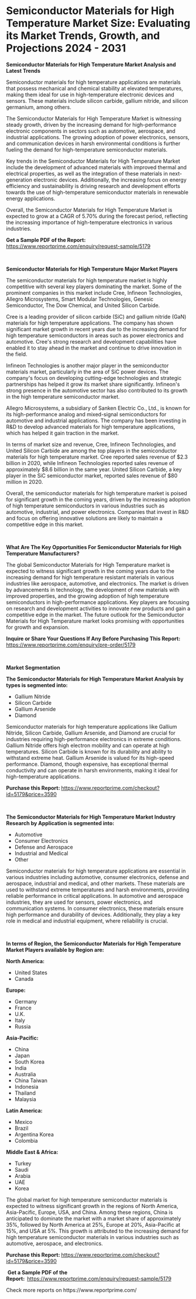 <p><h1>Semiconductor Materials for High Temperature Market Size: Evaluating its Market Trends, Growth, and Projections 2024 - 2031</h1></p><p><strong>Semiconductor Materials for High Temperature Market Analysis and Latest Trends</strong></p>
<p><p>Semiconductor materials for high temperature applications are materials that possess mechanical and chemical stability at elevated temperatures, making them ideal for use in high-temperature electronic devices and sensors. These materials include silicon carbide, gallium nitride, and silicon germanium, among others.</p><p>The Semiconductor Materials for High Temperature Market is witnessing steady growth, driven by the increasing demand for high-performance electronic components in sectors such as automotive, aerospace, and industrial applications. The growing adoption of power electronics, sensors, and communication devices in harsh environmental conditions is further fueling the demand for high-temperature semiconductor materials.</p><p>Key trends in the Semiconductor Materials for High Temperature Market include the development of advanced materials with improved thermal and electrical properties, as well as the integration of these materials in next-generation electronic devices. Additionally, the increasing focus on energy efficiency and sustainability is driving research and development efforts towards the use of high-temperature semiconductor materials in renewable energy applications.</p><p>Overall, the Semiconductor Materials for High Temperature Market is expected to grow at a CAGR of 5.70% during the forecast period, reflecting the increasing importance of high-temperature electronics in various industries.</p></p>
<p><strong>Get a Sample PDF of the Report:&nbsp;</strong> <a href="https://www.reportprime.com/enquiry/request-sample/5179">https://www.reportprime.com/enquiry/request-sample/5179</a></p>
<p>&nbsp;</p>
<p><strong>Semiconductor Materials for High Temperature Major Market Players</strong></p>
<p><p>The semiconductor materials for high temperature market is highly competitive with several key players dominating the market. Some of the prominent companies in this market include Cree, Infineon Technologies, Allegro Microsystems, Smart Modular Technologies, Genesic Semiconductor, The Dow Chemical, and United Silicon Carbide.</p><p>Cree is a leading provider of silicon carbide (SiC) and gallium nitride (GaN) materials for high temperature applications. The company has shown significant market growth in recent years due to the increasing demand for high temperature semiconductors in areas such as power electronics and automotive. Cree's strong research and development capabilities have enabled it to stay ahead in the market and continue to drive innovation in the field.</p><p>Infineon Technologies is another major player in the semiconductor materials market, particularly in the area of SiC power devices. The company's focus on developing cutting-edge technologies and strategic partnerships has helped it grow its market share significantly. Infineon's strong presence in the automotive sector has also contributed to its growth in the high temperature semiconductor market.</p><p>Allegro Microsystems, a subsidiary of Sanken Electric Co., Ltd., is known for its high-performance analog and mixed-signal semiconductors for automotive and industrial applications. The company has been investing in R&D to develop advanced materials for high temperature applications, which has helped it gain traction in the market.</p><p>In terms of market size and revenue, Cree, Infineon Technologies, and United Silicon Carbide are among the top players in the semiconductor materials for high temperature market. Cree reported sales revenue of $2.3 billion in 2020, while Infineon Technologies reported sales revenue of approximately $8.6 billion in the same year. United Silicon Carbide, a key player in the SiC semiconductor market, reported sales revenue of $80 million in 2020.</p><p>Overall, the semiconductor materials for high temperature market is poised for significant growth in the coming years, driven by the increasing adoption of high temperature semiconductors in various industries such as automotive, industrial, and power electronics. Companies that invest in R&D and focus on offering innovative solutions are likely to maintain a competitive edge in this market.</p></p>
<p>&nbsp;</p>
<p><strong>What Are The Key Opportunities For Semiconductor Materials for High Temperature Manufacturers?</strong></p>
<p><p>The global Semiconductor Materials for High Temperature market is expected to witness significant growth in the coming years due to the increasing demand for high temperature resistant materials in various industries like aerospace, automotive, and electronics. The market is driven by advancements in technology, the development of new materials with improved properties, and the growing adoption of high temperature semiconductors in high-performance applications. Key players are focusing on research and development activities to innovate new products and gain a competitive edge in the market. The future outlook for the Semiconductor Materials for High Temperature market looks promising with opportunities for growth and expansion.</p></p>
<p><strong>Inquire or Share Your Questions If Any Before Purchasing This Report:</strong> <a href="https://www.reportprime.com/enquiry/pre-order/5179">https://www.reportprime.com/enquiry/pre-order/5179</a></p>
<p>&nbsp;</p>
<p><strong>Market Segmentation</strong></p>
<p><strong>The Semiconductor Materials for High Temperature Market Analysis by types is segmented into:</strong></p>
<p><ul><li>Gallium Nitride</li><li>Silicon Carbide</li><li>Gallium Arsenide</li><li>Diamond</li></ul></p>
<p><p>Semiconductor materials for high temperature applications like Gallium Nitride, Silicon Carbide, Gallium Arsenide, and Diamond are crucial for industries requiring high-performance electronics in extreme conditions. Gallium Nitride offers high electron mobility and can operate at high temperatures. Silicon Carbide is known for its durability and ability to withstand extreme heat. Gallium Arsenide is valued for its high-speed performance. Diamond, though expensive, has exceptional thermal conductivity and can operate in harsh environments, making it ideal for high-temperature applications.</p></p>
<p><strong>Purchase this Report:&nbsp;</strong><a href="https://www.reportprime.com/checkout?id=5179&price=3590">https://www.reportprime.com/checkout?id=5179&price=3590</a></p>
<p>&nbsp;</p>
<p><strong>The Semiconductor Materials for High Temperature Market Industry Research by Application is segmented into:</strong></p>
<p><ul><li>Automotive</li><li>Consumer Electronics</li><li>Defense and Aerospace</li><li>Industrial and Medical</li><li>Other</li></ul></p>
<p><p>Semiconductor materials for high temperature applications are essential in various industries including automotive, consumer electronics, defense and aerospace, industrial and medical, and other markets. These materials are used to withstand extreme temperatures and harsh environments, providing reliable performance in critical applications. In automotive and aerospace industries, they are used for sensors, power electronics, and communication systems. In consumer electronics, these materials ensure high performance and durability of devices. Additionally, they play a key role in medical and industrial equipment, where reliability is crucial.</p></p>
<p>&nbsp;</p>
<p><strong>In terms of Region, the Semiconductor Materials for High Temperature Market Players available by Region are:</strong></p>
<p>
    <p> <strong> North America: </strong>
        <ul>
            <li>United States</li>
            <li>Canada</li>
        </ul>
        </p> 
    <p> <strong> Europe: </strong>
        <ul>
            <li>Germany</li>
            <li>France</li>
            <li>U.K.</li>
            <li>Italy</li>
            <li>Russia</li>
        </ul>
        </p> 
    <p> <strong> Asia-Pacific: </strong>
        <ul>
            <li>China</li>
            <li>Japan</li>
            <li>South Korea</li>
            <li>India</li>
            <li>Australia</li>
            <li>China Taiwan</li>
            <li>Indonesia</li>
            <li>Thailand</li>
            <li>Malaysia</li>
        </ul>
        </p> 
    <p> <strong> Latin America: </strong>
        <ul>
            <li>Mexico</li>
            <li>Brazil</li>
            <li>Argentina Korea</li>
            <li>Colombia</li>
        </ul>
        </p> 
    <p> <strong> Middle East & Africa: </strong>
        <ul>
            <li>Turkey</li>
            <li>Saudi</li>
            <li>Arabia</li>
            <li>UAE</li>
            <li>Korea</li>
        </ul>
    </p>
    </p>
<p><p>The global market for high temperature semiconductor materials is expected to witness significant growth in the regions of North America, Asia-Pacific, Europe, USA, and China. Among these regions, China is anticipated to dominate the market with a market share of approximately 35%, followed by North America at 25%, Europe at 20%, Asia-Pacific at 15%, and USA at 5%. This growth is attributed to the increasing demand for high temperature semiconductor materials in various industries such as automotive, aerospace, and electronics.</p></p>
<p><strong>Purchase this Report: </strong><a href="https://www.reportprime.com/checkout?id=5179&price=3590">https://www.reportprime.com/checkout?id=5179&price=3590</a></p>
<p>&nbsp;<strong>Get a Sample PDF of the Report:&nbsp;&nbsp;</strong><a href="https://www.reportprime.com/enquiry/request-sample/5179">https://www.reportprime.com/enquiry/request-sample/5179</a></p>
<p><strong></strong></p>
<p>Check more reports on https://www.reportprime.com/</p>